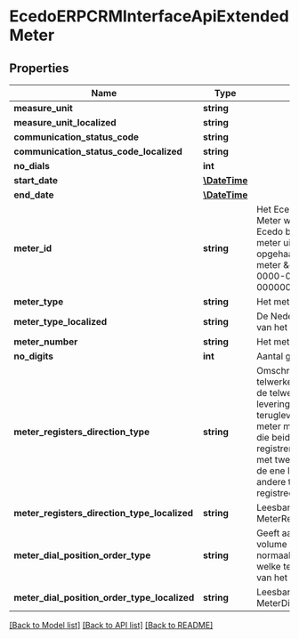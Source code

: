 # EcedoERPCRMInterfaceApiExtendedMeter

## Properties
Name | Type | Description | Notes
------------ | ------------- | ------------- | -------------
**measure_unit** | **string** |  | [optional] 
**measure_unit_localized** | **string** |  | [optional] 
**communication_status_code** | **string** |  | [optional] 
**communication_status_code_localized** | **string** |  | [optional] 
**no_dials** | **int** |  | [optional] 
**start_date** | [**\DateTime**](\DateTime.md) |  | [optional] 
**end_date** | [**\DateTime**](\DateTime.md) |  | [optional] 
**meter_id** | **string** | Het Ecedo ID (GUID) van de Meter wanneer deze in Ecedo bekend is. Als de meter uit het C-AR wordt opgehaald, is het ID van de meter \&quot;00000000-0000-0000-0000-000000000000\&quot; | [optional] 
**meter_type** | **string** | Het metertype | [optional] 
**meter_type_localized** | **string** | De Nederlandse vertaling van het metertype | [optional] 
**meter_number** | **string** | Het meternummer | [optional] 
**no_digits** | **int** | Aantal getallen per telwerk | [optional] 
**meter_registers_direction_type** | **string** | Omschrijving van het aantal telwerken en de richting van de telwerken.  L staat voor levering, T staat voor teruglevering.  LL is een meter met twee telwerken die beide levering registreren.  LT is een meter met twee telwerken waarvan de ene levering en de andere teruglevering registreert. | [optional] 
**meter_registers_direction_type_localized** | **string** | Leesbare omschrijving van MeterRegistersDirectionType | [optional] 
**meter_dial_position_order_type** | **string** | Geeft aan welke telweken volume van het normaaltarief registreren en welke telwerken het volume van het daltarief | [optional] 
**meter_dial_position_order_type_localized** | **string** | Leesbare omschrijving van MeterDialPositionOrderType | [optional] 

[[Back to Model list]](../README.md#documentation-for-models) [[Back to API list]](../README.md#documentation-for-api-endpoints) [[Back to README]](../README.md)



